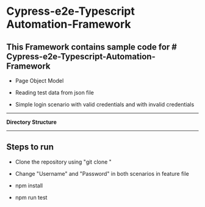 # Cypress-e2e-Typescript Automation-Framework

**This Framework contains sample code for # Cypress-e2e-Typescript-Automation-Framework**
---------------------------------------------------------------------------------------------
- Page Object Model

- Reading test data from json file

- Simple login scenario with valid credentials and with invalid credentials

----------------------------------------------------------------------------------------------
**Directory Structure**

--------------------------------------------------------------------------------------------------------------------------------------------------------

**Steps to run**
----------------------------------------------------------------------------------------------

- Clone the repository using "git clone "

- Change "Username" and "Password" in both scenarios in feature file

- npm install

- npm run test
